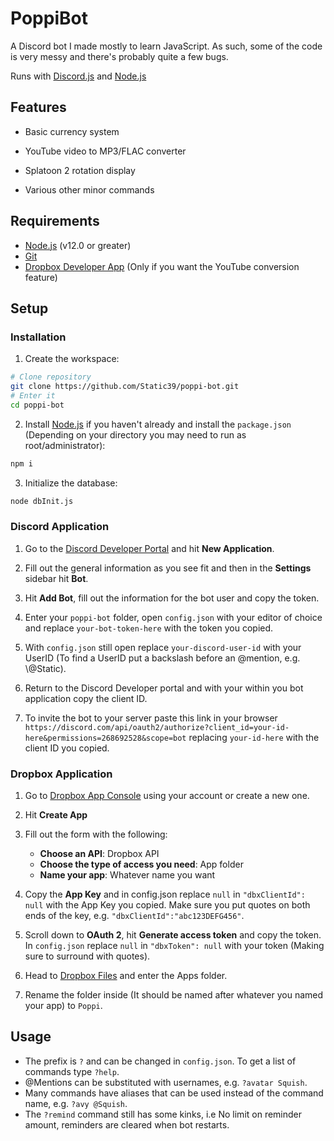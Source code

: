 # PoppiBot
A Discord bot I made mostly to learn JavaScript. As such, some of the code is very messy and there's probably quite a few bugs.

Runs with [Discord.js](https://discord.js.org/) and [Node.js](https://nodejs.org)

## Features
* Basic currency system

* YouTube video to MP3/FLAC converter

* Splatoon 2 rotation display

* Various other minor commands

## Requirements
* [Node.js](https://nodejs.org/) (v12.0 or greater)
* [Git](https://git-scm.com/)
* [Dropbox Developer App](https://www.dropbox.com/developers/apps) (Only if you want the YouTube conversion feature)

## Setup

### Installation
1. Create the workspace:
```sh
# Clone repository
git clone https://github.com/Static39/poppi-bot.git
# Enter it
cd poppi-bot
```
2. Install [Node.js](https://nodejs.org/) if you haven't already and install the `package.json` (Depending on your directory you may need to run as root/administrator):
```sh
npm i
```
3. Initialize the database:
```sh
node dbInit.js
```

### Discord Application
1. Go to the [Discord Developer Portal](https://discord.com/developers/applications) and hit **New Application**.

2. Fill out the general information as you see fit and then in the **Settings** sidebar hit **Bot**.

3. Hit **Add Bot**, fill out the information for the bot user and copy the token.

4. Enter your `poppi-bot` folder, open `config.json` with your editor of choice and replace `your-bot-token-here` with the token you copied.

5. With `config.json` still open replace `your-discord-user-id` with your UserID (To find a UserID put a backslash before an @mention, e.g. \\@Static).

6. Return to the Discord Developer portal and with your within you bot application copy the client ID.

7. To invite the bot to your server paste this link in your browser `https://discord.com/api/oauth2/authorize?client_id=your-id-here&permissions=268692528&scope=bot` replacing `your-id-here` with the client ID you copied.

### Dropbox Application
1. Go to [Dropbox App Console](https://www.dropbox.com/developers/apps) using your account or create a new one.

2. Hit **Create App**

3. Fill out the form with the following:
    - **Choose an API**: Dropbox API
    - **Choose the type of access you need**: App folder
    - **Name your app**: Whatever name you want

4. Copy the **App Key** and in config.json replace `null` in `"dbxClientId": null` with the App Key you copied. Make sure you put quotes on both ends of the key, e.g. `"dbxClientId":"abc123DEFG456"`.

5. Scroll down to **OAuth 2**, hit **Generate access token** and copy the token. In `config.json` replace `null` in `"dbxToken": null` with your token (Making sure to surround with quotes).

6. Head to [Dropbox Files](https://www.dropbox.com/home) and enter the Apps folder.

7. Rename the folder inside (It should be named after whatever you named your app) to `Poppi`.

## Usage
- The prefix is `?` and can be changed in `config.json`. To get a list of commands type `?help`.
- @Mentions can be substituted with usernames, e.g. `?avatar Squish`.
- Many commands have aliases that can be used instead of the command name, e.g. `?avy @Squish`.
- The `?remind` command still has some kinks, i.e No limit on reminder amount, reminders are cleared when bot restarts.
